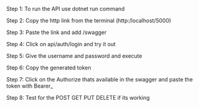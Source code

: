 Step 1: To run the API use dotnet run command

Step 2: Copy the http link from the terminal (http:/localhost/5000)

Step 3: Paste the link and add /swagger

Step 4: Click on api/auth/login and try it out

Step 5: Give the username and password and execute

Step 6: Copy the generated token 

Step 7: Click on the Authorize thats available in the swagger and paste the token with Bearer_<token>

Step 8: Test for the POST GET PUT DELETE if its working
